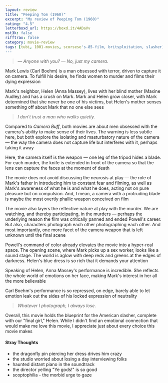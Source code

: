 ```yaml
---
layout: review
title: "Peeping Tom (1960)"
excerpt: "My review of Peeping Tom (1960)"
rating: "4.5"
letterboxd_url: https://boxd.it/4ADaVv
mst3k: false
rifftrax: false
category: movie-review
tags: [tubi, 1001-movies, scorsese's-85-film, britsploitation, slasher]
---
```


<blockquote><i>— Anyone with you?
— No, just my camera.</i></blockquote>Mark Lewis (Carl Boehm) is a man obsessed with terror, driven to capture it on camera. To fulfill his desire, he finds women to murder and films their dying expression

Mark's neighbor, Helen (Anna Massey), lives with her blind mother (Maxine Audley) and has a crush on Mark. Mark and Helen grow closer, with Mark determined that she never be one of his victims, but Helen's mother senses something off about Mark that no one else sees

<blockquote><i>I don't trust a man who walks quietly.</i></blockquote>Compared to <i>Camera Buff</i>, both movies are about men obsessed with the camera's ability to make sense of their lives. The warning is less subtle here, but both explore the isolating and masturbatory nature of the camera — the way the camera does not capture life but interferes with it, perhaps taking it away

Here, the camera itself is the weapon — one leg of the tripod hides a blade. For each murder, the knife is extended in front of the camera so that the lens can capture the faces at the moment of death

The movie does not avoid discussing the neurosis at play — the role of Mark's father in introducing him to constant fear and filming, as well as Mark's awareness of what he is and what he does, acting not on pure pleasure but on compulsion. And, I mean, a camera with a protruding blade is maybe the most overtly phallic weapon conceived on film

The movie also layers the reflective nature at play with the murder. We are watching, and thereby participating, in the murders — perhaps the underlying reason the film was critically panned and ended Powell's career. But also, characters photograph each other photographing each other. And most importantly, one more facet of the camera weapon that is left unknown until the final scene

Powell's command of color already elevates the movie into a hyper-real space. The opening scene, where Mark picks up a sex worker, looks like a sound stage. The world is aglow with deep reds and greens at the edges of darkness. Helen's blue dress is so rich that it demands your attention

Speaking of Helen, Anna Massey's performance is incredible. She reflects the whole world of emotions on her face, making Mark's interest in her all the more believable

Carl Boehm's performance is so repressed, on edge, barely able to let emotion leak out the sides
of his locked expression of neutrality

<blockquote><i>Whatever I photograph, I always lose.</i></blockquote>Overall, this movie holds the blueprint for the American slasher, complete with our "final girl," Helen. While I didn't find an emotional connection that would make me love this movie, I appreciate just about every choice this movie makes

#### Stray Thoughts

- the dragonfly pin piercing her dress drives him crazy
- the studio worried about losing a day interviewing folks
- haunted distant piano in the soundtrack
- the director yelling "Ye gods!" is so good
- scoptophilia - the morbid urge to gaze
